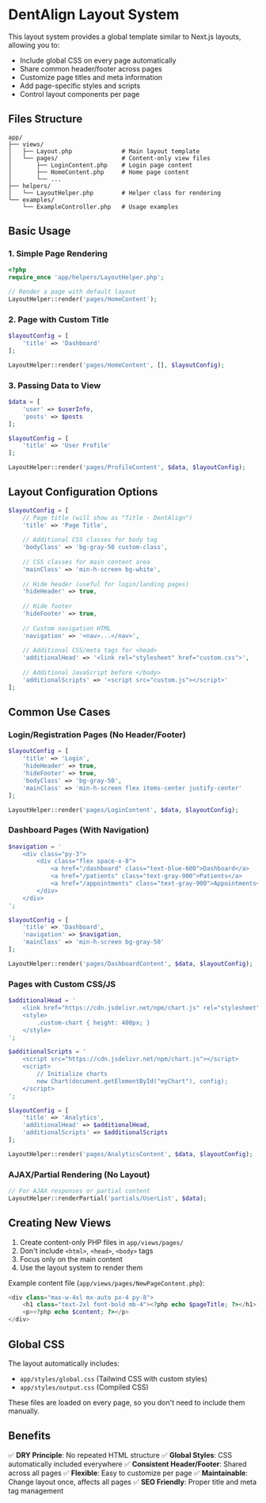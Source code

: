 # DentAlign Layout System

This layout system provides a global template similar to Next.js layouts, allowing you to:
- Include global CSS on every page automatically
- Share common header/footer across pages
- Customize page titles and meta information
- Add page-specific styles and scripts
- Control layout components per page

## Files Structure

```
app/
├── views/
│   ├── Layout.php              # Main layout template
│   └── pages/                  # Content-only view files
│       ├── LoginContent.php    # Login page content
│       ├── HomeContent.php     # Home page content
│       └── ...
├── helpers/
│   └── LayoutHelper.php        # Helper class for rendering
└── examples/
    └── ExampleController.php   # Usage examples
```

## Basic Usage

### 1. Simple Page Rendering

```php
<?php
require_once 'app/helpers/LayoutHelper.php';

// Render a page with default layout
LayoutHelper::render('pages/HomeContent');
```

### 2. Page with Custom Title

```php
$layoutConfig = [
    'title' => 'Dashboard'
];

LayoutHelper::render('pages/HomeContent', [], $layoutConfig);
```

### 3. Passing Data to View

```php
$data = [
    'user' => $userInfo,
    'posts' => $posts
];

$layoutConfig = [
    'title' => 'User Profile'
];

LayoutHelper::render('pages/ProfileContent', $data, $layoutConfig);
```

## Layout Configuration Options

```php
$layoutConfig = [
    // Page title (will show as "Title - DentAlign")
    'title' => 'Page Title',
    
    // Additional CSS classes for body tag
    'bodyClass' => 'bg-gray-50 custom-class',
    
    // CSS classes for main content area
    'mainClass' => 'min-h-screen bg-white',
    
    // Hide header (useful for login/landing pages)
    'hideHeader' => true,
    
    // Hide footer
    'hideFooter' => true,
    
    // Custom navigation HTML
    'navigation' => '<nav>...</nav>',
    
    // Additional CSS/meta tags for <head>
    'additionalHead' => '<link rel="stylesheet" href="custom.css">',
    
    // Additional JavaScript before </body>
    'additionalScripts' => '<script src="custom.js"></script>'
];
```

## Common Use Cases

### Login/Registration Pages (No Header/Footer)
```php
$layoutConfig = [
    'title' => 'Login',
    'hideHeader' => true,
    'hideFooter' => true,
    'bodyClass' => 'bg-gray-50',
    'mainClass' => 'min-h-screen flex items-center justify-center'
];

LayoutHelper::render('pages/LoginContent', $data, $layoutConfig);
```

### Dashboard Pages (With Navigation)
```php
$navigation = '
    <div class="py-3">
        <div class="flex space-x-8">
            <a href="/dashboard" class="text-blue-600">Dashboard</a>
            <a href="/patients" class="text-gray-900">Patients</a>
            <a href="/appointments" class="text-gray-900">Appointments</a>
        </div>
    </div>
';

$layoutConfig = [
    'title' => 'Dashboard',
    'navigation' => $navigation,
    'mainClass' => 'min-h-screen bg-gray-50'
];

LayoutHelper::render('pages/DashboardContent', $data, $layoutConfig);
```

### Pages with Custom CSS/JS
```php
$additionalHead = '
    <link href="https://cdn.jsdelivr.net/npm/chart.js" rel="stylesheet">
    <style>
        .custom-chart { height: 400px; }
    </style>
';

$additionalScripts = '
    <script src="https://cdn.jsdelivr.net/npm/chart.js"></script>
    <script>
        // Initialize charts
        new Chart(document.getElementById("myChart"), config);
    </script>
';

$layoutConfig = [
    'title' => 'Analytics',
    'additionalHead' => $additionalHead,
    'additionalScripts' => $additionalScripts
];

LayoutHelper::render('pages/AnalyticsContent', $data, $layoutConfig);
```

### AJAX/Partial Rendering (No Layout)
```php
// For AJAX responses or partial content
LayoutHelper::renderPartial('partials/UserList', $data);
```

## Creating New Views

1. Create content-only PHP files in `app/views/pages/`
2. Don't include `<html>`, `<head>`, `<body>` tags
3. Focus only on the main content
4. Use the layout system to render them

Example content file (`app/views/pages/NewPageContent.php`):
```php
<div class="max-w-4xl mx-auto px-4 py-8">
    <h1 class="text-2xl font-bold mb-4"><?php echo $pageTitle; ?></h1>
    <p><?php echo $content; ?></p>
</div>
```

## Global CSS

The layout automatically includes:
- `app/styles/global.css` (Tailwind CSS with custom styles)
- `app/styles/output.css` (Compiled CSS)

These files are loaded on every page, so you don't need to include them manually.

## Benefits

✅ **DRY Principle**: No repeated HTML structure
✅ **Global Styles**: CSS automatically included everywhere
✅ **Consistent Header/Footer**: Shared across all pages
✅ **Flexible**: Easy to customize per page
✅ **Maintainable**: Change layout once, affects all pages
✅ **SEO Friendly**: Proper title and meta tag management 
